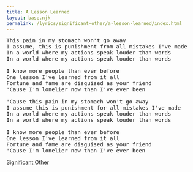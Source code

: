 ```yaml
---
title: A Lesson Learned
layout: base.njk
permalink: /lyrics/significant-other/a-lesson-learned/index.html
---
```

<pre>
This pain in my stomach won't go away
I assume, this is punishment from all mistakes I've made
In a world where my actions speak louder than words
In a world where my actions speak louder than words

I know more people than ever before
One lesson I've learned from it all
Fortune and fame are disguised as your friend
'Cause I'm lonelier now than I've ever been

'Cause this pain in my stomach won't go away
I assume this is punishment for all mistakes I've made
In a world where my actions speak louder than words
In a world where my actions speak louder than words

I know more people than ever before
One lesson I've learned from it all
Fortune and fame are disguised as your friend
'Cause I'm lonelier now than I've ever been
</pre>

[Significant Other](/lyrics/significant-other/)
